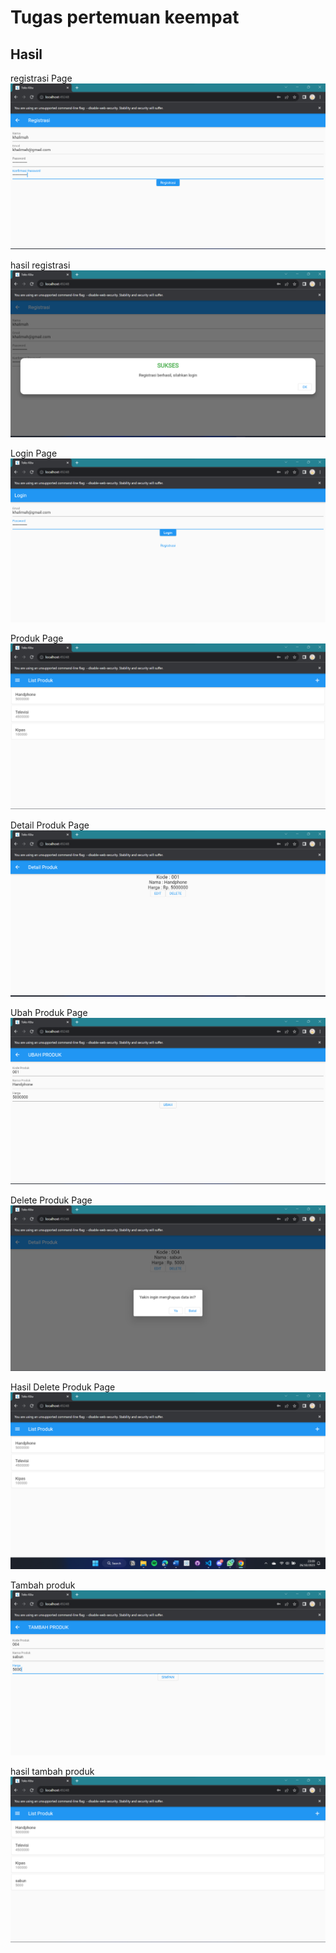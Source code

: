 # Tugas pertemuan keempat



## Hasil 
registrasi Page 
![Registrasi Page](HasilScreenshots/registrasii.png)

hasil registrasi
![Registrasi Page](HasilScreenshots/hasilregistrasi.png)

Login Page
![Login page](HasilScreenshots/loginn.png)

Produk Page
![Produk Page](HasilScreenshots/listprodukk.png)

Detail Produk Page
![Detail Produk page](HasilScreenshots/detailprodukk.png)

Ubah Produk Page
![Ubah Produk page](HasilScreenshots/ubahprodukk.png)

Delete Produk Page
![Delete Produk](HasilScreenshots/deletee.png)

Hasil Delete Produk Page
![Delete Produk](HasilScreenshots/hasildeletee.png)

Tambah produk
![Side Menu](HasilScreenshots/tambahprodukk.png)

hasil tambah produk
![Side Menu](HasilScreenshots/hasiltambahprodukk.png)
